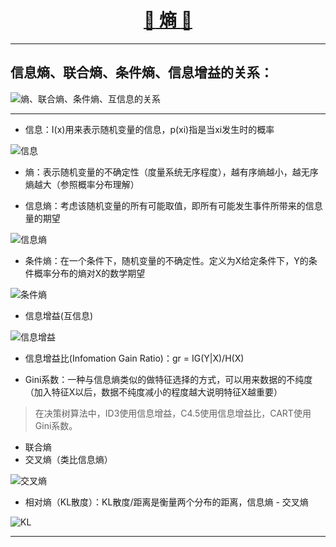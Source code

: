 [<h1 align = "center">:rocket: 熵 :facepunch:</h1>][0]

---
## 信息熵、联合熵、条件熵、信息增益的关系：

![熵、联合熵、条件熵、互信息的关系][5]

---
- 信息：I(x)用来表示随机变量的信息，p(xi)指是当xi发生时的概率

![信息][3]

- 熵：表示随机变量的不确定性（度量系统无序程度），越有序熵越小，越无序熵越大（参照概率分布理解）

- 信息熵：考虑该随机变量的所有可能取值，即所有可能发生事件所带来的信息量的期望

![信息熵][1]

- 条件熵：在一个条件下，随机变量的不确定性。定义为X给定条件下，Y的条件概率分布的熵对X的数学期望

![条件熵][2]

- 信息增益(互信息)

![信息增益][4]

- 信息增益比(Infomation Gain Ratio)：gr = IG(Y|X)/H(X)

- Gini系数：一种与信息熵类似的做特征选择的方式，可以用来数据的不纯度（加入特征X以后，数据不纯度减小的程度越大说明特征X越重要）

> 在决策树算法中，ID3使用信息增益，C4.5使用信息增益比，CART使用Gini系数。

- 联合熵
- 交叉熵（类比信息熵）

![交叉熵][6]

- 相对熵（KL散度）：KL散度/距离是衡量两个分布的距离，信息熵 - 交叉熵

![KL][7]



---
[0]: http://blog.csdn.net/haolexiao/article/details/70142571
[1]: https://pic2.zhimg.com/80/v2-a9f081eff039a7e65f51515d4aacb34b_hd.jpg
[2]: https://pic2.zhimg.com/80/v2-f925bd0dba2f4584ebd78efea6c9864c_hd.jpg
[3]: https://images0.cnblogs.com/blog2015/605905/201506/161909021542396.png
[4]: http://images0.cnblogs.com/blog2015/605905/201506/162013009355725.png
[5]: https://images2015.cnblogs.com/blog/788753/201610/788753-20161027151210843-745348026.png
[6]: http://img.blog.csdn.net/20170907162730719
[7]: http://colah.github.io/posts/2015-09-Visual-Information/img/CrossEntropyQP.png

